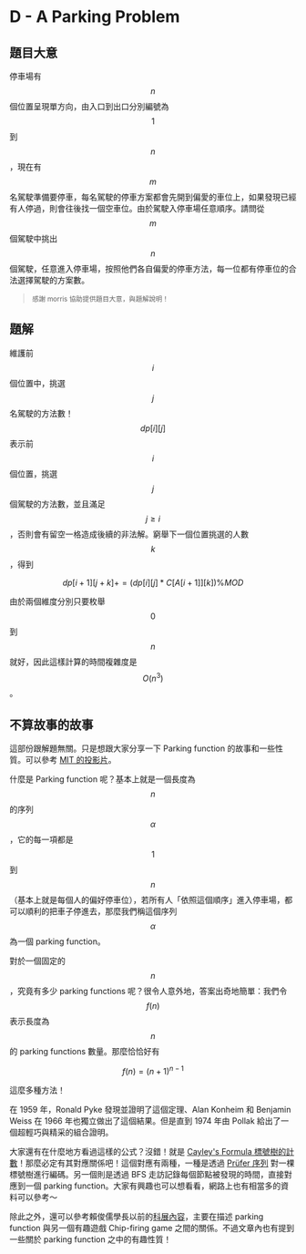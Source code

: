 # D - A Parking Problem

## 題目大意

停車場有 $$n$$ 個位置呈現單方向，由入口到出口分別編號為 $$1$$ 到 $$n$$，現在有 $$m$$ 名駕駛準備要停車，每名駕駛的停車方案都會先開到偏愛的車位上，如果發現已經有人停過，則會往後找一個空車位。由於駕駛入停車場任意順序。請問從 $$m$$ 個駕駛中挑出 $$n$$ 個駕駛，任意進入停車場，按照他們各自偏愛的停車方法，每一位都有停車位的合法選擇駕駛的方案數。

> <small>感謝 morris 協助提供題目大意，與題解說明！</small>

## 題解

維護前 $$i$$ 個位置中，挑選 $$j$$ 名駕駛的方法數！ $$dp[i][j]$$ 表示前 $$i$$ 個位置，挑選 $$j$$ 個駕駛的方法數，並且滿足 $$j\ge  i$$，否則會有留空一格造成後續的非法解。窮舉下一個位置挑選的人數 $$k$$，得到

$$dp[i+1][j+k] += (dp[i][j] * C[A[i+1]][k])\%MOD$$

由於兩個維度分別只要枚舉 $$0$$ 到 $$n$$ 就好，因此這樣計算的時間複雜度是 $$O(n^3)$$。

## 不算故事的故事

這部份跟解題無關。只是想跟大家分享一下 Parking function 的故事和一些性質。可以參考 [MIT 的投影片](http://www-math.mit.edu/~rstan/transparencies/parking3.pdf)。

什麼是 Parking function 呢？基本上就是一個長度為 $$n$$ 的序列 $$\alpha$$，它的每一項都是 $$1$$ 到 $$n$$ （基本上就是每個人的偏好停車位），若所有人「依照這個順序」進入停車場，都可以順利的把車子停進去，那麼我們稱這個序列 $$\alpha$$ 為一個 parking function。

對於一個固定的 $$n$$，究竟有多少 parking functions 呢？很令人意外地，答案出奇地簡單：我們令 $$f(n)$$ 表示長度為 $$n$$ 的 parking functions 數量。那麼恰恰好有

$$f(n) = (n+1)^{n-1}$$

這麼多種方法！

在 1959 年，Ronald Pyke 發現並證明了這個定理、Alan Konheim 和 Benjamin Weiss 在 1966 年也獨立做出了這個結果。但是直到 1974 年由 Pollak 給出了一個超輕巧與精采的組合證明。

大家還有在什麼地方看過這樣的公式？沒錯！就是 [Cayley's Formula 標號樹的計數](http://en.wikipedia.org/wiki/Cayley%27s_formula)！那麼必定有其對應關係吧！這個對應有兩種，一種是透過 [Prüfer 序列](http://en.wikipedia.org/wiki/Pr%C3%BCfer_sequence) 對一棵標號樹進行編碼。另一個則是透過 BFS 走訪記錄每個節點被發現的時間，直接對應到一個 parking function。大家有興趣也可以想看看，網路上也有相當多的資料可以參考～

除此之外，還可以參考賴俊儒學長以前的[科展內容](http://www.sec.ntnu.edu.tw/cultivation/92%E5%B9%B4/%E6%95%B8/%E8%B3%B4%E4%BF%8A%E5%84%92.pdf)，主要在描述 parking function 與另一個有趣遊戲 Chip-firing game 之間的關係。不過文章內也有提到一些關於 parking function 之中的有趣性質！